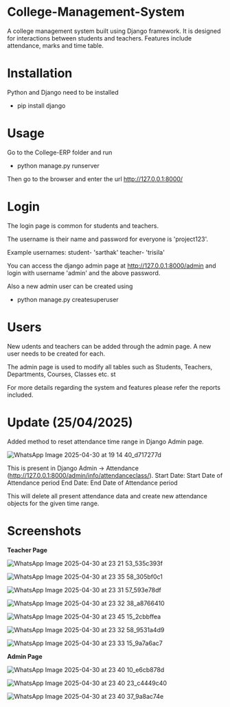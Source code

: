 # College-Management-System
A college management system built using Django framework. It is designed for interactions between students and teachers. Features include attendance, marks and time table.

# Installation
Python and Django need to be installed

- pip install django

# Usage
Go to the College-ERP folder and run

- python manage.py runserver

Then go to the browser and enter the url http://127.0.0.1:8000/

# Login
The login page is common for students and teachers.

The username is their name and password for everyone is 'project123'.

Example usernames:
student- 'sarthak'
teacher- 'trisila'

You can access the django admin page at http://127.0.0.1:8000/admin and login with username 'admin' and the above password.

Also a new admin user can be created using

- python manage.py createsuperuser

# Users

New udents and teachers can be added through the admin page. A new user needs to be created for each.

The admin page is used to modify all tables such as Students, Teachers, Departments, Courses, Classes etc.
st

For more details regarding the system and features please refer the reports included.

# Update (25/04/2025)

Added method to reset attendance time range in Django Admin page.

![WhatsApp Image 2025-04-30 at 19 14 40_d717277d](https://github.com/user-attachments/assets/252135b2-03ac-4380-9c3c-eeb891acbd9e)

This is present in Django Admin -> Attendance (http://127.0.0.1:8000/admin/info/attendanceclass/).
Start Date: Start Date of Attendance period
End Date: End Date of Attendance period

This will delete all present attendance data and create new attendance objects for the given time range.

# Screenshots
**Teacher Page**

![WhatsApp Image 2025-04-30 at 23 21 53_535c393f](https://github.com/user-attachments/assets/12d84f03-456f-4794-a730-b812fdf66e77)

![WhatsApp Image 2025-04-30 at 23 35 58_305bf0c1](https://github.com/user-attachments/assets/1a105c35-1c3d-4064-9729-3e9f45da8949)

![WhatsApp Image 2025-04-30 at 23 31 57_593e78df](https://github.com/user-attachments/assets/0ab98ffc-6801-4b8b-9096-d632a09f631a)

![WhatsApp Image 2025-04-30 at 23 32 38_a8766410](https://github.com/user-attachments/assets/86a83afa-0cde-492e-a06a-da07bf577f54)

![WhatsApp Image 2025-04-30 at 23 45 15_2cbbffea](https://github.com/user-attachments/assets/f882a7c6-9882-458e-903b-7a966efea319)

![WhatsApp Image 2025-04-30 at 23 32 58_9531a4d9](https://github.com/user-attachments/assets/45885ef4-a33e-4107-a370-411fd0672cad)

![WhatsApp Image 2025-04-30 at 23 33 15_9a7a6ac7](https://github.com/user-attachments/assets/3c148336-dd74-4451-bea9-0fd8b7481a7f)

**Admin Page**

![WhatsApp Image 2025-04-30 at 23 40 10_e6cb878d](https://github.com/user-attachments/assets/d81ff8ec-491e-4ad6-8db2-6dd33d8c0477)

![WhatsApp Image 2025-04-30 at 23 40 23_c4449c40](https://github.com/user-attachments/assets/c2e1d11b-f6be-40ab-9535-3e226d2a8ce9)

![WhatsApp Image 2025-04-30 at 23 40 37_9a8ac74e](https://github.com/user-attachments/assets/94166d8c-b307-4b27-b696-04e2a44900b1)


